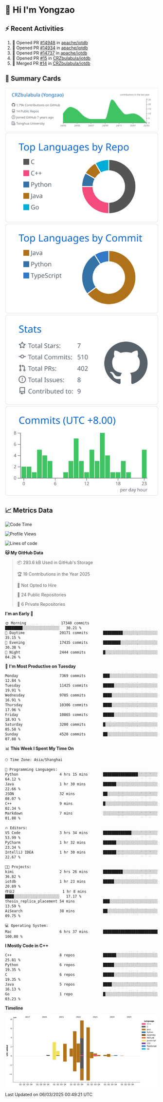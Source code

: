 # 👋 Hi I'm Yongzao

## ⚡ Recent Activities
<!--START_SECTION:activity-->
1. 💪 Opened PR [#14948](https://github.com/apache/iotdb/pull/14948) in [apache/iotdb](https://github.com/apache/iotdb)
2. 💪 Opened PR [#14934](https://github.com/apache/iotdb/pull/14934) in [apache/iotdb](https://github.com/apache/iotdb)
3. 💪 Opened PR [#14737](https://github.com/apache/iotdb/pull/14737) in [apache/iotdb](https://github.com/apache/iotdb)
4. 💪 Opened PR [#15](https://github.com/CRZbulabula/iotdb/pull/15) in [CRZbulabula/iotdb](https://github.com/CRZbulabula/iotdb)
5. 🎉 Merged PR [#14](https://github.com/CRZbulabula/iotdb/pull/14) in [CRZbulabula/iotdb](https://github.com/CRZbulabula/iotdb)
<!--END_SECTION:activity-->

## 🎑 Summary Cards

[![](https://raw.githubusercontent.com/CRZbulabula/CRZbulabula/main/profile-summary-card-output/github/0-profile-details.svg)](https://github.com/vn7n24fzkq/github-profile-summary-cards)
[![](https://raw.githubusercontent.com/CRZbulabula/CRZbulabula/main/profile-summary-card-output/github/1-repos-per-language.svg)](https://github.com/vn7n24fzkq/github-profile-summary-cards) [![](https://raw.githubusercontent.com/CRZbulabula/CRZbulabula/main/profile-summary-card-output/github/2-most-commit-language.svg)](https://github.com/vn7n24fzkq/github-profile-summary-cards)
[![](https://raw.githubusercontent.com/CRZbulabula/CRZbulabula/main/profile-summary-card-output/github/3-stats.svg)](https://github.com/vn7n24fzkq/github-profile-summary-cards) [![](https://raw.githubusercontent.com/CRZbulabula/CRZbulabula/main/profile-summary-card-output/github/4-productive-time.svg)](https://github.com/vn7n24fzkq/github-profile-summary-cards)

## 📈 Metrics Data

<!--START_SECTION:waka-->
![Code Time](http://img.shields.io/badge/Code%20Time-829%20hrs%2025%20mins-blue)

![Profile Views](http://img.shields.io/badge/Profile%20Views-0-blue)

![Lines of code](https://img.shields.io/badge/From%20Hello%20World%20I%27ve%20Written-32.7%20million%20lines%20of%20code-blue)

**🐱 My GitHub Data** 

> 📦 293.6 kB Used in GitHub's Storage 
 > 
> 🏆 19 Contributions in the Year 2025
 > 
> 🚫 Not Opted to Hire
 > 
> 📜 24 Public Repositories 
 > 
> 🔑 6 Private Repositories 
 > 
**I'm an Early 🐤** 

```text
🌞 Morning                17340 commits       ████████░░░░░░░░░░░░░░░░░   30.21 % 
🌆 Daytime                20171 commits       █████████░░░░░░░░░░░░░░░░   35.15 % 
🌃 Evening                17435 commits       ████████░░░░░░░░░░░░░░░░░   30.38 % 
🌙 Night                  2444 commits        █░░░░░░░░░░░░░░░░░░░░░░░░   04.26 % 
```
📅 **I'm Most Productive on Tuesday** 

```text
Monday                   7369 commits        ███░░░░░░░░░░░░░░░░░░░░░░   12.84 % 
Tuesday                  11425 commits       █████░░░░░░░░░░░░░░░░░░░░   19.91 % 
Wednesday                9705 commits        ████░░░░░░░░░░░░░░░░░░░░░   16.91 % 
Thursday                 10306 commits       ████░░░░░░░░░░░░░░░░░░░░░   17.96 % 
Friday                   10865 commits       █████░░░░░░░░░░░░░░░░░░░░   18.93 % 
Saturday                 3200 commits        █░░░░░░░░░░░░░░░░░░░░░░░░   05.58 % 
Sunday                   4520 commits        ██░░░░░░░░░░░░░░░░░░░░░░░   07.88 % 
```


📊 **This Week I Spent My Time On** 

```text
🕑︎ Time Zone: Asia/Shanghai

💬 Programming Languages: 
Python                   4 hrs 15 mins       ████████████████░░░░░░░░░   64.12 % 
Java                     1 hr 30 mins        ██████░░░░░░░░░░░░░░░░░░░   22.66 % 
JSON                     32 mins             ██░░░░░░░░░░░░░░░░░░░░░░░   08.07 % 
C++                      9 mins              █░░░░░░░░░░░░░░░░░░░░░░░░   02.34 % 
Markdown                 7 mins              ░░░░░░░░░░░░░░░░░░░░░░░░░   01.88 % 

🔥 Editors: 
VS Code                  3 hrs 34 mins       █████████████░░░░░░░░░░░░   53.99 % 
PyCharm                  1 hr 32 mins        ██████░░░░░░░░░░░░░░░░░░░   23.34 % 
IntelliJ IDEA            1 hr 30 mins        ██████░░░░░░░░░░░░░░░░░░░   22.67 % 

🐱‍💻 Projects: 
kimi                     2 hrs 26 mins       █████████░░░░░░░░░░░░░░░░   36.82 % 
iotdb                    1 hr 23 mins        █████░░░░░░░░░░░░░░░░░░░░   20.89 % 
作业2                      1 hr 8 mins         ████░░░░░░░░░░░░░░░░░░░░░   17.17 % 
thesis_replica_placement 54 mins             ███░░░░░░░░░░░░░░░░░░░░░░   13.59 % 
AiSearch                 38 mins             ██░░░░░░░░░░░░░░░░░░░░░░░   09.75 % 

💻 Operating System: 
Mac                      6 hrs 37 mins       █████████████████████████   100.00 % 
```

**I Mostly Code in C++** 

```text
C++                      8 repos             ██████░░░░░░░░░░░░░░░░░░░   25.81 % 
Python                   6 repos             █████░░░░░░░░░░░░░░░░░░░░   19.35 % 
C                        6 repos             █████░░░░░░░░░░░░░░░░░░░░   19.35 % 
Java                     5 repos             ████░░░░░░░░░░░░░░░░░░░░░   16.13 % 
Go                       1 repo              █░░░░░░░░░░░░░░░░░░░░░░░░   03.23 % 
```



**Timeline**

![Lines of Code chart](https://raw.githubusercontent.com/CRZbulabula/CRZbulabula/main/assets/bar_graph.png)


 Last Updated on 06/03/2025 00:49:21 UTC
<!--END_SECTION:waka-->

